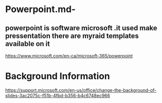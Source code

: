 # Powerpoint.md-
## powerpoint is software microsoft .it used make pressentation there are myraid templates available on it 
https://www.microsoft.com/en-ca/microsoft-365/powerpoint
# Background Information 
https://support.microsoft.com/en-us/office/change-the-background-of-slides-3ac2075c-f51b-4fbd-b356-b4c6748ec966
